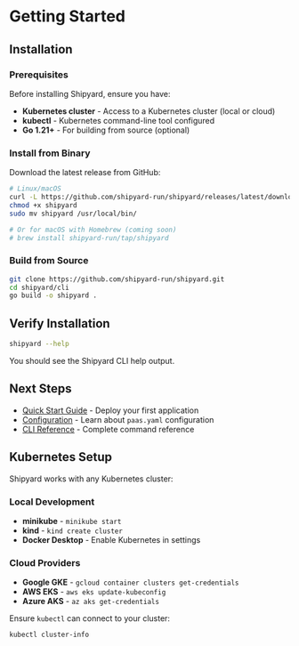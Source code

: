 # Getting Started

## Installation

### Prerequisites

Before installing Shipyard, ensure you have:

- **Kubernetes cluster** - Access to a Kubernetes cluster (local or cloud)
- **kubectl** - Kubernetes command-line tool configured
- **Go 1.21+** - For building from source (optional)

### Install from Binary

Download the latest release from GitHub:

```bash
# Linux/macOS
curl -L https://github.com/shipyard-run/shipyard/releases/latest/download/shipyard-linux-amd64 -o shipyard
chmod +x shipyard
sudo mv shipyard /usr/local/bin/

# Or for macOS with Homebrew (coming soon)
# brew install shipyard-run/tap/shipyard
```

### Build from Source

```bash
git clone https://github.com/shipyard-run/shipyard.git
cd shipyard/cli
go build -o shipyard .
```

## Verify Installation

```bash
shipyard --help
```

You should see the Shipyard CLI help output.

## Next Steps

- [Quick Start Guide](/getting-started/quick-start) - Deploy your first application
- [Configuration](/getting-started/configuration) - Learn about `paas.yaml` configuration
- [CLI Reference](/cli/overview) - Complete command reference

## Kubernetes Setup

Shipyard works with any Kubernetes cluster:

### Local Development
- **minikube** - `minikube start`
- **kind** - `kind create cluster`
- **Docker Desktop** - Enable Kubernetes in settings

### Cloud Providers
- **Google GKE** - `gcloud container clusters get-credentials`
- **AWS EKS** - `aws eks update-kubeconfig`
- **Azure AKS** - `az aks get-credentials`

Ensure `kubectl` can connect to your cluster:

```bash
kubectl cluster-info
```